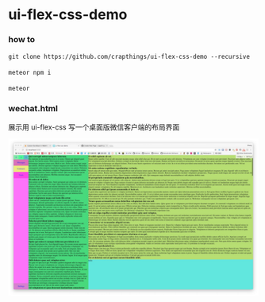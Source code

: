 # ui-flex-css-demo

### how to

```
git clone https://github.com/crapthings/ui-flex-css-demo --recursive

meteor npm i

meteor
```

### wechat.html

展示用 ui-flex-css 写一个桌面版微信客户端的布局界面

![wechat layout](https://raw.githubusercontent.com/crapthings/ui-flex-css-demo/master/WechatIMG1.jpeg)

